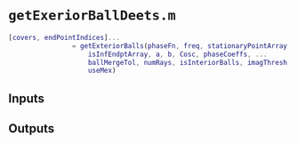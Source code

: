 # `getExeriorBallDeets.m`


```matlab
[covers, endPointIndices]...
                = getExteriorBalls(phaseFn, freq, stationaryPointArray, ...
                    isInfEndptArray, a, b, Cosc, phaseCoeffs, ...
                    ballMergeTol, numRays, isInteriorBalls, imagThresh, ...
                    useMex)
```

## Inputs

## Outputs